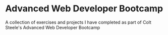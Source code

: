 # Advanced Web Developer Bootcamp
A collection of exercises and projects I have completed as part of Colt Steele's Advanced Web Developer Bootcamp
